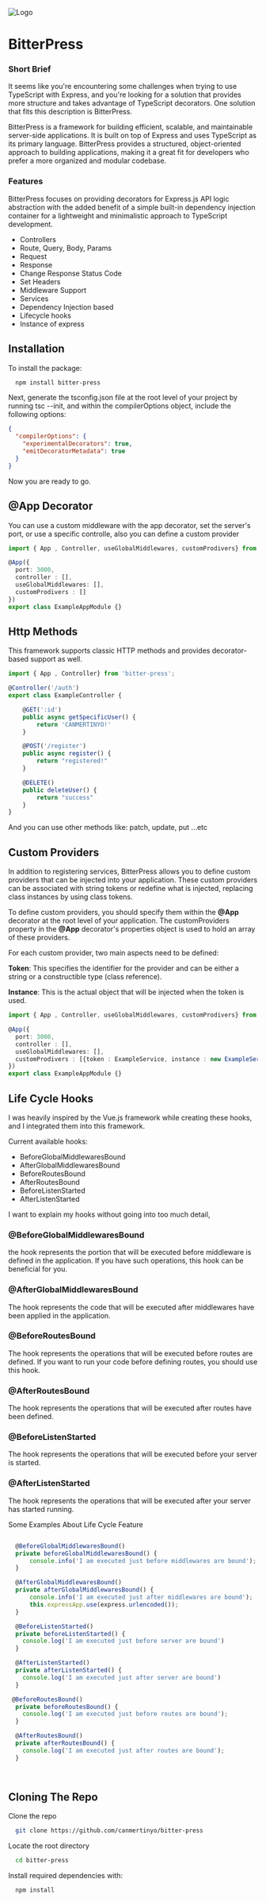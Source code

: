 
![Logo](https://github.com/canmertinyo/bitter-press/assets/38213551/dfc04ebe-b9f9-43aa-997c-f4c765016015)

# BitterPress

### Short Brief
It seems like you're encountering some challenges when trying to use TypeScript with Express, and you're looking for a solution that provides more structure and takes advantage of TypeScript decorators. One solution that fits this description is BitterPress.

BitterPress is a framework for building efficient, scalable, and maintainable server-side applications. It is built on top of Express and uses TypeScript as its primary language. BitterPress provides a structured, object-oriented approach to building applications, making it a great fit for developers who prefer a more organized and modular codebase.


### Features
BitterPress focuses on providing decorators for Express.js API logic abstraction with the added benefit of a simple built-in dependency injection container for a lightweight and minimalistic approach to TypeScript development.


  
- Controllers
- Route, Query, Body, Params
- Request
- Response
- Change Response Status Code
- Set Headers
- Middleware Support
- Services 
- Dependency Injection based
- Lifecycle hooks
- Instance of express

  
## Installation 

To install the package:

```bash 
  npm install bitter-press
```
    
 Next, generate the tsconfig.json file at the root level of your project by running tsc --init, and within the compilerOptions object, include the following options:

```json
{
  "compilerOptions": {
    "experimentalDecorators": true,
    "emitDecoratorMetadata": true
  }
}
```

Now you are ready to go.
## @App Decorator
You can use a custom middleware with the app decorator, set the server's port, or use a specific controlle, also you can define a custom provider

```typescript
import { App , Controller, useGlobalMiddlewares, customProdivers} from 'bitter-press';

@App({
  port: 3000,
  controller : [],
  useGlobalMiddlewares: [],
  customProdivers : []
})
export class ExampleAppModule {}
```

## Http Methods
This framework supports classic HTTP methods and provides decorator-based support as well.


```typescript
import { App , Controller} from 'bitter-press';

@Controller('/auth')
export class ExampleController {

    @GET(':id')
    public async getSpecificUser() {
        return 'CANMERTINYO!'
    }

    @POST('/register')
    public async register() {
        return "registered!"
    }

    @DELETE()
    public deleteUser() {
        return "success"
    }
}

```
And you can use other methods like: patch, update, put ...etc

## Custom Providers
In addition to registering services, BitterPress allows you to define custom providers that can be injected into your application. These custom providers can be associated with string tokens or redefine what is injected, replacing class instances by using class tokens.

To define custom providers, you should specify them within the **@App** decorator at the root level of your application. The customProviders property in the **@App** decorator's properties object is used to hold an array of these providers.

For each custom provider, two main aspects need to be defined:

**Token**: This specifies the identifier for the provider and can be either a string or a constructible type (class reference).

**Instance**: This is the actual object that will be injected when the token is used.
```typescript
import { App , Controller, useGlobalMiddlewares, customProdivers} from 'bitter-press';

@App({
  port: 3000,
  controller : [],
  useGlobalMiddlewares: [],
  customProdivers : [{token : ExampleService, instance : new ExampleService()}]
})
export class ExampleAppModule {}
```

## Life Cycle Hooks

I was heavily inspired by the Vue.js framework while creating these hooks, and I integrated them into this framework.

Current available hooks:
- BeforeGlobalMiddlewaresBound
- AfterGlobalMiddlewaresBound
- BeforeRoutesBound
- AfterRoutesBound
- BeforeListenStarted
- AfterListenStarted


I want to explain my hooks without going into too much detail,

### @BeforeGlobalMiddlewaresBound

the hook represents the portion that will be executed before middleware is defined in the application. If you have such operations, this hook can be beneficial for you.

### @AfterGlobalMiddlewaresBound

The hook represents the code that will be executed after middlewares have been applied in the application.

### @BeforeRoutesBound

The hook represents the operations that will be executed before routes are defined. If you want to run your code before defining routes, you should use this hook.

### @AfterRoutesBound

The hook represents the operations that will be executed after routes have been defined.

### @BeforeListenStarted

The hook represents the operations that will be executed before your server is started.

### @AfterListenStarted

The  hook represents the operations that will be executed after your server has started running.

Some Examples About Life Cycle Feature

```typescript

  @BeforeGlobalMiddlewaresBound()
  private beforeGlobalMiddlewaresBound() {
      console.info('I am executed just before middlewares are bound');
  }

  @AfterGlobalMiddlewaresBound()
  private afterGlobalMiddlewaresBound() {
      console.info('I am executed just after middlewares are bound');
      this.expressApp.use(express.urlencoded());
  }

  @BeforeListenStarted() 
  private beforeListenStarted() {
    console.log('I am executed just before server are bound')
  }

  @AfterListenStarted() 
  private afterListenStarted() {
    console.log('I am executed just after server are bound')
  }

 @BeforeRoutesBound()
  private beforeRoutesBound() {
    console.log('I am executed just before routes are bound');
  }

  @AfterRoutesBound()
  private afterRoutesBound() {
    console.log('I am executed just after routes are bound');
  }

 
```
## Cloning The Repo

Clone the repo

```bash
  git clone https://github.com/canmertinyo/bitter-press
```

Locate the root directory

```bash
  cd bitter-press
```

Install required dependencies with:

```bash
  npm install
```


  

  
  
